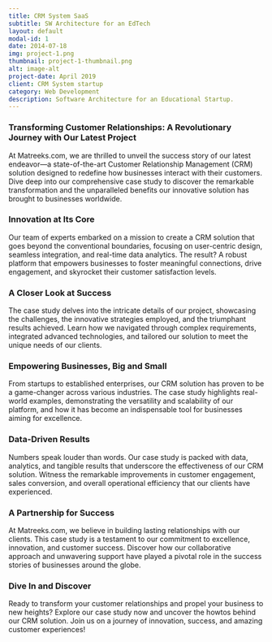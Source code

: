 ```yaml
---
title: CRM System SaaS
subtitle: SW Architecture for an EdTech
layout: default
modal-id: 1
date: 2014-07-18
img: project-1.png
thumbnail: project-1-thumbnail.png
alt: image-alt
project-date: April 2019
client: CRM System startup
category: Web Development
description: Software Architecture for an Educational Startup.
---
```


### Transforming Customer Relationships: A Revolutionary Journey with Our Latest Project

At Matreeks.com, we are thrilled to unveil the success story of our latest endeavor—a state-of-the-art Customer Relationship Management (CRM) solution designed to redefine how businesses interact with their customers. Dive deep into our comprehensive case study to discover the remarkable transformation and the unparalleled benefits our innovative solution has brought to businesses worldwide.

### Innovation at Its Core

Our team of experts embarked on a mission to create a CRM solution that goes beyond the conventional boundaries, focusing on user-centric design, seamless integration, and real-time data analytics. The result? A robust platform that empowers businesses to foster meaningful connections, drive engagement, and skyrocket their customer satisfaction levels.

### A Closer Look at Success

The case study delves into the intricate details of our project, showcasing the challenges, the innovative strategies employed, and the triumphant results achieved. Learn how we navigated through complex requirements, integrated advanced technologies, and tailored our solution to meet the unique needs of our clients.

### Empowering Businesses, Big and Small

From startups to established enterprises, our CRM solution has proven to be a game-changer across various industries. The case study highlights real-world examples, demonstrating the versatility and scalability of our platform, and how it has become an indispensable tool for businesses aiming for excellence.

### Data-Driven Results

Numbers speak louder than words. Our case study is packed with data, analytics, and tangible results that underscore the effectiveness of our CRM solution. Witness the remarkable improvements in customer engagement, sales conversion, and overall operational efficiency that our clients have experienced.

### A Partnership for Success

At Matreeks.com, we believe in building lasting relationships with our clients. This case study is a testament to our commitment to excellence, innovation, and customer success. Discover how our collaborative approach and unwavering support have played a pivotal role in the success stories of businesses around the globe.

### Dive In and Discover

Ready to transform your customer relationships and propel your business to new heights? Explore our case study now and uncover the howtos behind our CRM solution. Join us on a journey of innovation, success, and amazing customer experiences!
